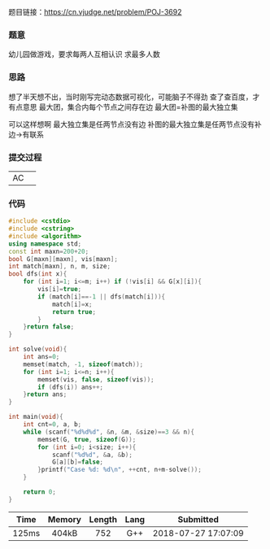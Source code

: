 题目链接：<https://cn.vjudge.net/problem/POJ-3692>

### 题意
幼儿园做游戏，要求每两人互相认识
求最多人数

### 思路
想了半天想不出，当时刚写完动态数据可视化，可能脑子不得劲
查了查百度，才有点意思
最大团，集合内每个节点之间存在边
最大团=补图的最大独立集

可以这样想啊
最大独立集是任两节点没有边
补图的最大独立集是任两节点没有补边->有联系

### 提交过程
|||
:-|:-
AC|

### 代码
```cpp
#include <cstdio>
#include <cstring>
#include <algorithm>
using namespace std;
const int maxn=200+20;
bool G[maxn][maxn], vis[maxn];
int match[maxn], n, m, size;
bool dfs(int x){
	for (int i=1; i<=m; i++) if (!vis[i] && G[x][i]){
		vis[i]=true;
		if (match[i]==-1 || dfs(match[i])){
			match[i]=x;
			return true;
		}
	}return false;
}

int solve(void){
	int ans=0;
	memset(match, -1, sizeof(match));
	for (int i=1; i<=n; i++){
		memset(vis, false, sizeof(vis));
		if (dfs(i)) ans++;
	}return ans;
}

int main(void){
	int cnt=0, a, b;
	while (scanf("%d%d%d", &n, &m, &size)==3 && n){
		memset(G, true, sizeof(G));
		for (int i=0; i<size; i++){
			scanf("%d%d", &a, &b);
			G[a][b]=false;
		}printf("Case %d: %d\n", ++cnt, n+m-solve());
	}

	return 0;
}
```

Time|Memory|Length|Lang|Submitted
:-:|:-:|:-:|:-:|:-:
125ms|404kB|752|G++|2018-07-27 17:07:09